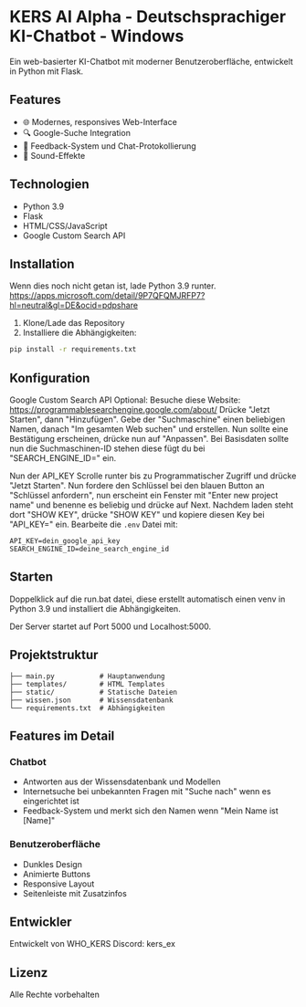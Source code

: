 # KERS AI Alpha - Deutschsprachiger KI-Chatbot - Windows

Ein web-basierter KI-Chatbot mit moderner Benutzeroberfläche, entwickelt in Python mit Flask.

## Features

- 🌐 Modernes, responsives Web-Interface
- 🔍 Google-Suche Integration
- 💾 Feedback-System und Chat-Protokollierung
- 🎵 Sound-Effekte

## Technologien

- Python 3.9
- Flask
- HTML/CSS/JavaScript
- Google Custom Search API

## Installation
Wenn dies noch nicht getan ist, lade Python 3.9 runter.          
https://apps.microsoft.com/detail/9P7QFQMJRFP7?hl=neutral&gl=DE&ocid=pdpshare


1. Klone/Lade das Repository
2. Installiere die Abhängigkeiten:
```bash
pip install -r requirements.txt
```

## Konfiguration
Google Custom Search API Optional:
Besuche diese Website: https://programmablesearchengine.google.com/about/
Drücke "Jetzt Starten", dann "Hinzufügen".
Gebe der "Suchmaschine" einen beliebigen Namen, danach "Im gesamten Web suchen" und erstellen.
Nun sollte eine Bestätigung erscheinen, drücke nun auf "Anpassen".
Bei Basisdaten sollte nun die Suchmaschinen-ID stehen diese fügt du bei "SEARCH_ENGINE_ID=" ein.

Nun der API_KEY
Scrolle runter bis zu Programmatischer Zugriff und drücke "Jetzt Starten".
Nun fordere den Schlüssel bei den blauen Button an "Schlüssel anfordern", nun erscheint ein Fenster mit "Enter new project name" und benenne es beliebig und drücke auf Next.
Nachdem laden steht dort "SHOW KEY", drücke "SHOW KEY" und kopiere diesen Key bei "API_KEY=" ein.
Bearbeite die `.env` Datei mit:
```
API_KEY=dein_google_api_key
SEARCH_ENGINE_ID=deine_search_engine_id
```

## Starten

Doppelklick auf die run.bat datei, diese erstellt automatisch einen venv in Python 3.9 und installiert die Abhängigkeiten.

Der Server startet auf Port 5000 und Localhost:5000.

## Projektstruktur

```
├── main.py           # Hauptanwendung
├── templates/        # HTML Templates
├── static/           # Statische Dateien
├── wissen.json       # Wissensdatenbank
└── requirements.txt  # Abhängigkeiten
```

## Features im Detail

### Chatbot
- Antworten aus der Wissensdatenbank und Modellen
- Internetsuche bei unbekannten Fragen mit "Suche nach" wenn es eingerichtet ist
- Feedback-System und merkt sich den Namen wenn "Mein Name ist [Name]"

### Benutzeroberfläche
- Dunkles Design
- Animierte Buttons
- Responsive Layout
- Seitenleiste mit Zusatzinfos

## Entwickler

Entwickelt von WHO_KERS
Discord: kers_ex

## Lizenz

Alle Rechte vorbehalten
